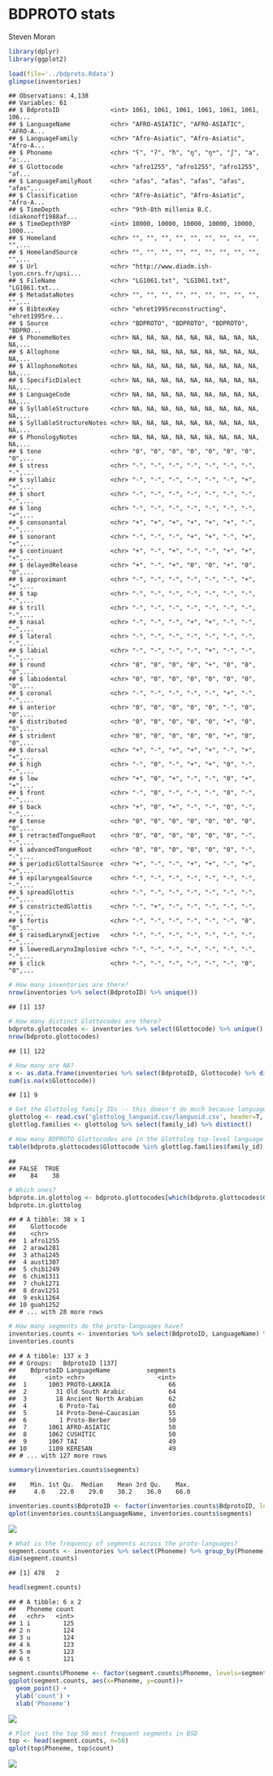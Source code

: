 BDPROTO stats
================
Steven Moran

``` r
library(dplyr)
library(ggplot2)
```

``` r
load(file='../bdproto.Rdata')
glimpse(inventories)
```

    ## Observations: 4,138
    ## Variables: 61
    ## $ BdprotoID              <int> 1061, 1061, 1061, 1061, 1061, 1061, 106...
    ## $ LanguageName           <chr> "AFRO-ASIATIC", "AFRO-ASIATIC", "AFRO-A...
    ## $ LanguageFamily         <chr> "Afro-Asiatic", "Afro-Asiatic", "Afro-A...
    ## $ Phoneme                <chr> "ʕ", "ʔ", "ħ", "ŋ", "ŋʷ", "ʃ", "a", "aː...
    ## $ Glottocode             <chr> "afro1255", "afro1255", "afro1255", "af...
    ## $ LanguageFamilyRoot     <chr> "afas", "afas", "afas", "afas", "afas",...
    ## $ Classification         <chr> "Afro-Asiatic", "Afro-Asiatic", "Afro-A...
    ## $ TimeDepth              <chr> "9th-8th millenia B.C. (diakonoff1988af...
    ## $ TimeDepthYBP           <int> 10000, 10000, 10000, 10000, 10000, 1000...
    ## $ Homeland               <chr> "", "", "", "", "", "", "", "", "", "",...
    ## $ HomelandSource         <chr> "", "", "", "", "", "", "", "", "", "",...
    ## $ Url                    <chr> "http://www.diadm.ish-lyon.cnrs.fr/upsi...
    ## $ FileName               <chr> "LG1061.txt", "LG1061.txt", "LG1061.txt...
    ## $ MetadataNotes          <chr> "", "", "", "", "", "", "", "", "", "",...
    ## $ BibtexKey              <chr> "ehret1995reconstructing", "ehret1995re...
    ## $ Source                 <chr> "BDPROTO", "BDPROTO", "BDPROTO", "BDPRO...
    ## $ PhonemeNotes           <chr> NA, NA, NA, NA, NA, NA, NA, NA, NA, NA,...
    ## $ Allophone              <chr> NA, NA, NA, NA, NA, NA, NA, NA, NA, NA,...
    ## $ AllophoneNotes         <chr> NA, NA, NA, NA, NA, NA, NA, NA, NA, NA,...
    ## $ SpecificDialect        <chr> NA, NA, NA, NA, NA, NA, NA, NA, NA, NA,...
    ## $ LanguageCode           <chr> NA, NA, NA, NA, NA, NA, NA, NA, NA, NA,...
    ## $ SyllableStructure      <chr> NA, NA, NA, NA, NA, NA, NA, NA, NA, NA,...
    ## $ SyllableStructureNotes <chr> NA, NA, NA, NA, NA, NA, NA, NA, NA, NA,...
    ## $ PhonologyNotes         <chr> NA, NA, NA, NA, NA, NA, NA, NA, NA, NA,...
    ## $ tone                   <chr> "0", "0", "0", "0", "0", "0", "0", "0",...
    ## $ stress                 <chr> "-", "-", "-", "-", "-", "-", "-", "-",...
    ## $ syllabic               <chr> "-", "-", "-", "-", "-", "-", "+", "+",...
    ## $ short                  <chr> "-", "-", "-", "-", "-", "-", "-", "-",...
    ## $ long                   <chr> "-", "-", "-", "-", "-", "-", "-", "+",...
    ## $ consonantal            <chr> "+", "+", "+", "+", "+", "+", "-", "-",...
    ## $ sonorant               <chr> "-", "-", "-", "+", "+", "-", "+", "+",...
    ## $ continuant             <chr> "+", "-", "+", "-", "-", "+", "+", "+",...
    ## $ delayedRelease         <chr> "+", "-", "+", "0", "0", "+", "0", "0",...
    ## $ approximant            <chr> "-", "-", "-", "-", "-", "-", "+", "+",...
    ## $ tap                    <chr> "-", "-", "-", "-", "-", "-", "-", "-",...
    ## $ trill                  <chr> "-", "-", "-", "-", "-", "-", "-", "-",...
    ## $ nasal                  <chr> "-", "-", "-", "+", "+", "-", "-", "-",...
    ## $ lateral                <chr> "-", "-", "-", "-", "-", "-", "-", "-",...
    ## $ labial                 <chr> "-", "-", "-", "-", "+", "-", "-", "-",...
    ## $ round                  <chr> "0", "0", "0", "0", "+", "0", "0", "0",...
    ## $ labiodental            <chr> "0", "0", "0", "0", "0", "0", "0", "0",...
    ## $ coronal                <chr> "-", "-", "-", "-", "-", "+", "-", "-",...
    ## $ anterior               <chr> "0", "0", "0", "0", "0", "-", "0", "0",...
    ## $ distributed            <chr> "0", "0", "0", "0", "0", "+", "0", "0",...
    ## $ strident               <chr> "0", "0", "0", "0", "0", "+", "0", "0",...
    ## $ dorsal                 <chr> "+", "-", "+", "+", "+", "-", "+", "+",...
    ## $ high                   <chr> "-", "0", "-", "+", "+", "0", "-", "-",...
    ## $ low                    <chr> "+", "0", "+", "-", "-", "0", "+", "+",...
    ## $ front                  <chr> "-", "0", "-", "-", "-", "0", "-", "-",...
    ## $ back                   <chr> "+", "0", "+", "-", "-", "0", "-", "-",...
    ## $ tense                  <chr> "0", "0", "0", "0", "0", "0", "0", "0",...
    ## $ retractedTongueRoot    <chr> "0", "0", "0", "0", "0", "0", "-", "-",...
    ## $ advancedTongueRoot     <chr> "0", "0", "0", "0", "0", "0", "-", "-",...
    ## $ periodicGlottalSource  <chr> "+", "-", "-", "+", "+", "-", "+", "+",...
    ## $ epilaryngealSource     <chr> "-", "-", "-", "-", "-", "-", "-", "-",...
    ## $ spreadGlottis          <chr> "-", "-", "-", "-", "-", "-", "-", "-",...
    ## $ constrictedGlottis     <chr> "-", "+", "-", "-", "-", "-", "-", "-",...
    ## $ fortis                 <chr> "-", "-", "-", "-", "-", "-", "0", "0",...
    ## $ raisedLarynxEjective   <chr> "-", "-", "-", "-", "-", "-", "-", "-",...
    ## $ loweredLarynxImplosive <chr> "-", "-", "-", "-", "-", "-", "-", "-",...
    ## $ click                  <chr> "-", "-", "-", "-", "-", "-", "0", "0",...

``` r
# How many inventories are there?
nrow(inventories %>% select(BdprotoID) %>% unique())
```

    ## [1] 137

``` r
# How many distinct Glottocodes are there?
bdproto.glottocodes <- inventories %>% select(Glottocode) %>% unique()
nrow(bdproto.glottocodes)
```

    ## [1] 122

``` r
# How many are NA?
x <- as.data.frame(inventories %>% select(BdprotoID, Glottocode) %>% distinct())
sum(is.na(x$Glottocode))
```

    ## [1] 9

``` r
# Get the Glottolog family IDs -- this doesn't do much because language families don't have latitude, longitude, area, etc.
glottolog <- read.csv('glottolog_languoid.csv/languoid.csv', header=T, stringsAsFactors = F)
glottlog.families <- glottolog %>% select(family_id) %>% distinct()
```

``` r
# How many BDPROTO Glottocodes are in the Glottolog top-level language family trees?
table(bdproto.glottocodes$Glottocode %in% glottlog.families$family_id)
```

    ## 
    ## FALSE  TRUE 
    ##    84    38

``` r
# Which ones?
bdproto.in.glottolog <- bdproto.glottocodes[which(bdproto.glottocodes$Glottocode %in% glottlog.families$family_id), ]
bdproto.in.glottolog
```

    ## # A tibble: 38 x 1
    ##    Glottocode
    ##    <chr>     
    ##  1 afro1255  
    ##  2 araw1281  
    ##  3 atha1245  
    ##  4 aust1307  
    ##  5 chib1249  
    ##  6 chim1311  
    ##  7 chuk1271  
    ##  8 drav1251  
    ##  9 eski1264  
    ## 10 guah1252  
    ## # ... with 28 more rows

``` r
# How many segments do the proto-languages have?
inventories.counts <- inventories %>% select(BdprotoID, LanguageName) %>% group_by(BdprotoID, LanguageName) %>% summarize(segments=n()) %>% arrange(desc(segments))
inventories.counts
```

    ## # A tibble: 137 x 3
    ## # Groups:   BdprotoID [137]
    ##    BdprotoID LanguageName          segments
    ##        <int> <chr>                    <int>
    ##  1      1003 PROTO-LAKKIA                66
    ##  2        31 Old South Arabic            64
    ##  3        18 Ancient North Arabian       62
    ##  4         6 Proto-Tai                   60
    ##  5        14 Proto-Dené–Caucasian        55
    ##  6         1 Proto-Berber                50
    ##  7      1061 AFRO-ASIATIC                50
    ##  8      1062 CUSHITIC                    50
    ##  9      1067 TAI                         49
    ## 10      1109 KERESAN                     49
    ## # ... with 127 more rows

``` r
summary(inventories.counts$segments)
```

    ##    Min. 1st Qu.  Median    Mean 3rd Qu.    Max. 
    ##     4.0    22.0    29.0    30.2    36.0    66.0

``` r
inventories.counts$BdprotoID <- factor(inventories.counts$BdprotoID, levels=inventories.counts$BdprotoID[order(-inventories.counts$segments)])
qplot(inventories.counts$LanguageName, inventories.counts$segments)
```

![](descriptive_stats_files/figure-markdown_github/unnamed-chunk-9-1.png)

``` r
# What is the frequency of segments across the proto-languages?
segment.counts <- inventories %>% select(Phoneme) %>% group_by(Phoneme) %>% summarize(count=n()) %>% arrange(desc(count)) %>% filter(!is.na(Phoneme))
dim(segment.counts)
```

    ## [1] 478   2

``` r
head(segment.counts)
```

    ## # A tibble: 6 x 2
    ##   Phoneme count
    ##   <chr>   <int>
    ## 1 i         125
    ## 2 n         124
    ## 3 u         124
    ## 4 k         123
    ## 5 m         123
    ## 6 t         121

``` r
segment.counts$Phoneme <- factor(segment.counts$Phoneme, levels=segment.counts$Phoneme[order(-segment.counts$count)])
ggplot(segment.counts, aes(x=Phoneme, y=count))+
  geom_point() + 
  ylab('count') +
  xlab('Phoneme')
```

![](descriptive_stats_files/figure-markdown_github/unnamed-chunk-10-1.png)

``` r
# Plot just the top 50 most frequent segments in BSD
top <- head(segment.counts, n=50)
qplot(top$Phoneme, top$count)
```

![](descriptive_stats_files/figure-markdown_github/unnamed-chunk-11-1.png)

<!--
########################################################
# Merge results in segments with NA for feature values #
########################################################
inventories %>% dplyr::filter(is.na(consonantal)) %>% select(ID, Name, Glottocode) %>% unique()
missing.segments <- inventories %>% filter(is.na(consonantal)) %>% select(Phoneme) %>% unique()
write.table(missing.segments, "missing-segments.csv", sep="\t", quote = F, row.names = F)

# There are 36 languages that have one or more missing feature vectors.
dim(inventories %>% filter(is.na(consonantal)) %>% select(ID, Name) %>% unique())
no.feature.vectors <- anti_join(inventories, features)
no.feature.vectors <- no.feature.vectors %>% select(ID, Name, Phoneme, Source) %>% arrange(Name) %>% arrange(ID)
nrow(no.feature.vectors) # 91 feature vectors missing (with duplicates)
dim(no.feature.vectors %>% distinct(LanguageName)) # 36 distinct segments
head(no.feature.vectors)
-->
